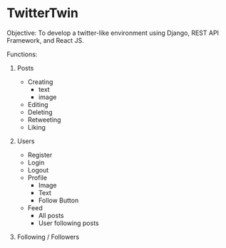 # TwitterTwin

Objective: To develop a twitter-like environment using Django, REST API Framework, and React JS.

Functions:

1. Posts
    - Creating
        - text
        - image
    - Editing
    - Deleting
    - Retweeting
    - Liking


2. Users
    - Register
    - Login
    - Logout
    - Profile
        - Image
        - Text
        - Follow Button
    - Feed
        - All posts
        - User following posts

3. Following / Followers

